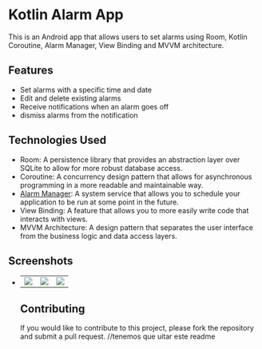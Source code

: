 <h1> Kotlin Alarm App </h1>
This is an Android app that allows users to set alarms using Room, Kotlin Coroutine, Alarm Manager, View Binding and MVVM architecture.

## Features

- Set alarms with a specific time and date
- Edit and delete existing alarms
- Receive notifications when an alarm goes off
-  dismiss alarms from the notification

## Technologies Used

- Room: A persistence library that provides an abstraction layer over SQLite to allow for more robust database access.
- Coroutine: A concurrency design pattern that allows for asynchronous programming in a more readable and maintainable way.
- [Alarm Manager](https://developer.android.com/reference/kotlin/android/app/AlarmManager): A system service that allows you to schedule your application to be run at some point in the future.
- View Binding: A feature that allows you to more easily write code that interacts with views.
- MVVM Architecture: A design pattern that separates the user interface from the business logic and data access layers.

## Screenshots

- <table align="center">
  <tr>
    <td> 
      <img src ="https://github.com/mena-rizkalla/Alarm/assets/52071472/bb62eefb-06da-4cd7-b446-4bf054999c94"/>
    </td>
    <td>
      <img src ="https://github.com/mena-rizkalla/Alarm/assets/52071472/d55a7212-092e-449d-908e-3f423c698e93.jpg"/>
    </td>
    <td>
      <img src ="https://github.com/mena-rizkalla/Alarm/assets/52071472/672290eb-1213-4db6-835d-4d78cb2f9e25.jpg"/>
    </td>
    </tr>
</table>

## Contributing

If you would like to contribute to this project, please fork the repository and submit a pull request.
//tenemos que uitar este readme
